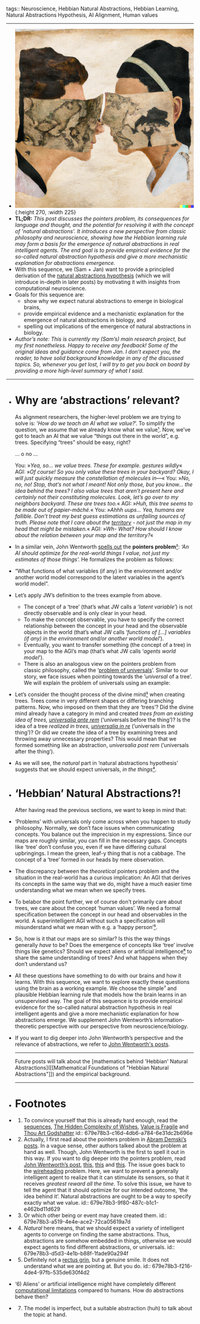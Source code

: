 tags:: Neuroscience, Hebbian Natural Abstractions, Hebbian Learning, Natural Abstractions Hypothesis, AI Alignment, Human values

- ---
- ![hebbiannaturalabstractions.webp](../assets/hebbiannaturalabstractions_1738438804081_0.webp){:height 270, :width 225}
- **TL;DR:** *This post discusses the pointers problem, its consequences for language and thought, and the potential for resolving it with the concept of 'natural abstractions'. It introduces a new perspective from classic philosophy and neuroscience, showing how the Hebbian learning rule may form a basis for the emergence of natural abstractions in real intelligent agents. The end goal is to provide empirical evidence for the so-called natural abstraction hypothesis and give a more mechanistic explanation for abstractions emergence.*
- With this sequence, we (Sam + Jan) want to provide a principled derivation of the [natural abstractions hypothesis](https://www.alignmentforum.org/posts/Nwgdq6kHke5LY692J/alignment-by-default#Unsupervised__Natural_Abstractions) (which we will introduce in-depth in later posts) by motivating it with insights from computational neuroscience.
- Goals for this sequence are:
	- show why we expect natural abstractions to emerge in biological brains,
	- provide empirical evidence and a mechanistic explanation for the emergence of natural abstractions in biology, and
	- spelling out implications of the emergence of natural abstractions in biology.
- *Author’s note: This is currently my (Sam’s) main research project, but my first nonetheless. Happy to receive any feedback! Some of the original ideas and guidance come from Jan. I don’t expect you, the reader, to have solid background knowledge in any of the discussed topics. So, whenever you get lost, I will try to get you back on board by providing a more high-level summary of what I said.*
- ---
- # Why are ‘abstractions’ relevant?
  
  As alignment researchers, the higher-level problem we are trying to solve is: ‘*How do we teach an AI what we value?*’. To simplify the question, we assume that we already know what we value[¹](((679e78b3-c16d-4db6-a784-6e31dc2b696e))). Now, we’ve got to teach an AI that we value “things out there in the world”, e.g. trees. Specifying “trees” should be easy, right?
  
  … o no …
  
  You: »*Yea, so… we value trees. These for example. *gestures wildly**«
  AGI: »*Of course! So you only value these trees in your backyard? Okay, I will just quickly measure the constellation of molecules in—*«
  You: »*No, no, no! Stop, that’s not what I meant! Not only those, but you know… the idea behind the trees?  I also value trees that aren’t present here and certainly not their constituting molecules. Look, let’s go over to my neighbors backyard. These are trees too.*«
  AGI: »*Huh, this tree seems to be made out of papier-mâché.*«
  You: »*Ahhh uups… Yea, humans are fallible. Don’t treat my best guess estimations as unfailing sources of truth. Please note that I care about the [territory](https://www.wikiwand.com/en/On_Exactitude_in_Science) - not just the map in my head that might be mistaken.*«
  AGI: »*Wh- What? How should I know about the relation between your map and the territory?*«
- In a similar vein, John Wentworth [spells out](https://www.lesswrong.com/posts/gQY6LrTWJNkTv8YJR/the-pointers-problem-human-values-are-a-function-of-humans) the **pointers problem**[²](((679e78b3-9f80-487c-b1c1-e462bd11d629))): *‘An AI should optimize for the real-world things I value, not just my estimates of those things’.* He formalizes the problem as follows:
- “What functions of what variables (if any) in the environment and/or another world model correspond to the latent variables in the agent’s world model”.
- Let’s apply JW’s definition to the trees example from above.
	- The concept of a ‘tree’ (that’s what JW calls a ‘*latent variable’*) is not directly observable and is only clear in your head.
	- To make the concept observable, you have to specify the correct relationship between the concept in your head and the observable objects in the world (that’s what JW calls ‘*functions of […] variables (if any) in the environment and/or another world model*’).
	- Eventually, you want to transfer something (the concept of a tree) in your map to the AGI’s map (that’s what JW calls ‘*agents world model*’).
	- There is also an analogous view on the pointers problem from classic philosophy, called the ‘[problem of universals](https://www.wikiwand.com/en/Problem%20of%20universals)’. Similar to our story, we face issues when pointing towards the ‘*universal* of a tree’. We will explain the problem of universals using an example:
- Let’s consider the thought process of the divine mind[³](((679e78b3-a519-4e4e-ace2-72ca05619a7d))) when creating trees. Trees come in very different shapes or differing branching patterns. Now, who imposed on them that they are ‘trees’? Did the divine mind already have a category in mind and created *trees from an existing idea of trees, [universalia ante rem](https://plato.stanford.edu/entries/universals-medieval/notes.html#note-4)* (‘universals before the thing’)? Is the idea of a tree *realized in trees, [universalia in re](https://plato.stanford.edu/entries/universals-medieval/notes.html#note-4)* (’universals in the thing’)? Or did *we* create the idea of a tree by examining trees and throwing away unnecessary properties? This would mean that we formed something like an abstraction, *universalia post rem* (’universals after the thing’).
- As we will see, the *natural* part in ‘natural abstractions hypothesis’ suggests that we should expect universals, *in the things*[⁴](((679e78b3-d5d3-4e1b-b88f-1fade90a294f))).
- # ‘Hebbian’ Natural Abstractions?!
  
  After having read the previous sections, we want to keep in mind that:
- ‘Problems’ with universals only come across when you happen to study philosophy. Normally, we don’t face issues when communicating concepts. You balance out the imprecision in my expressions. Since our maps are roughly similar, you can fill in the necessary gaps. Concepts like ‘tree’ don’t confuse you, even if we have differing cultural upbringings. I mean the green, leaf-y thing that is not a cabbage. The concept of a ‘tree’ formed in our heads by mere observation.
- The discrepancy between the *theoretical* pointers problem and the situation in the real-world has a curious implication: An AGI that derives its concepts in the same way that we do, might have a much easier time understanding what we mean when we specify trees.
- To belabor the point further, we of course don’t primarily care about trees, we care about the concept ‘human values’. We need a formal specification between the concept in our head and observables in the world. A superintelligent AGI without such a specification will misunderstand what we mean with e.g. a ‘happy person’[⁵](((679e78b3-f216-4de4-97fb-535de630f4d2))).
- So, how is it that our maps are so similar? Is this the way things generally *have* to be? Does the emergence of concepts like ‘tree’ involve things like genetics? Should we expect aliens or artificial intelligence[⁶]() to share the same understanding of trees? And what happens when they don’t understand us?
- All these questions have something to do with our brains and how it learns. With this sequence, we want to explore exactly these questions using the brain as a working example. We choose the simple⁷ and plausible Hebbian learning rule that models how the brain learns in an unsupervised  way. The goal of this sequence is to provide empirical evidence for the so-called natural abstraction hypothesis in real intelligent agents and give a more mechanistic explanation for how abstractions emerge. We supplement John Wentworth’s information-theoretic perspective with our perspective from neuroscience/biology.
- If you want to dig deeper into John Wentworth’s perspective and the relevance of abstractions, we refer to [John Wentworth's posts](https://www.alignmentforum.org/posts/cy3BhHrGinZCp3LXE/testing-the-natural-abstraction-hypothesis-project-intro).
  
  ---
  
  Future posts will talk about the [mathematics behind 'Hebbian' Natural Abstractions]([[Mathematical Foundations of "Hebbian Natural Abstractions"]]) and the empirical background.
  
  ---
- # Footnotes
- 1) To convince yourself that this is already hard enough, read the [sequences](https://www.lesswrong.com/rationality), [The Hidden Complexity of Wishes](https://www.lesswrong.com/posts/4ARaTpNX62uaL86j6/the-hidden-complexity-of-wishes), [Value is Fragile](https://www.lesswrong.com/posts/cSXZpvqpa9vbGGLtG/thou-art-godshatter) and [Thou Art Godshatter](https://www.lesswrong.com/posts/cSXZpvqpa9vbGGLtG/thou-art-godshatter)
  id:: 679e78b3-c16d-4db6-a784-6e31dc2b696e
- 2) Actually, I first read about the pointers problem in [Abram Demski’s posts](https://www.lesswrong.com/s/SBfqYgHf2zvxyKDtB/p/5bd75cc58225bf06703754b3). In a vague sense, other authors talked about the problem at hand as well. Though, John Wentworth is the first to spell it out in this way. If you want to dig deeper into the pointers problem, read [John Wentworth’s post](https://www.lesswrong.com/posts/gQY6LrTWJNkTv8YJR/the-pointers-problem-human-values-are-a-function-of-humans), [this](https://www.lesswrong.com/s/SBfqYgHf2zvxyKDtB), [this](https://www.lesswrong.com/posts/7Zn4BwgsiPFhdB6h8/the-pointers-problem-clarifications-variations) and [this](https://www.lesswrong.com/posts/nFv2buafNc9jSaxAH/siren-worlds-and-the-perils-of-over-optimised-search).  The issue goes back to the [wireheading](https://arxiv.org/pdf/1605.03143.pdf) problem. Here, we want to prevent a generally intelligent agent to realize that it can stimulate its sensors, so that it receives *greatest reward all the time*. To solve this issue, we have to tell the agent that it should optimize for our intended outcome, ‘the idea behind it’. Natural abstractions are ought to be a way to specify exactly what we value.
  id:: 679e78b3-9f80-487c-b1c1-e462bd11d629
- 3) Or which other being or event may have created them.
  id:: 679e78b3-a519-4e4e-ace2-72ca05619a7d
- 4) *Natural* here means, that we should expect a variety of intelligent agents to converge on finding the same abstractions. Thus, abstractions are somehow embedded in things, otherwise we would expect agents to find different abstractions, or universals.
  id:: 679e78b3-d5d3-4e1b-b88f-1fade90a294f
- 5) Definitely not a [rectus grin](https://www.wikiwand.com/en/Risus_sardonicus), but a genuine smile. It does not understand what we are pointing at. But you do.
  id:: 679e78b3-f216-4de4-97fb-535de630f4d2
- ‘6) Aliens’ or artificial intelligence might have completely different [computational limitations](https://arbital.com/p/solomonoff_induction/?l=1hh) compared to humans. How do abstractions behave then?
- 7) The model is imperfect, but a suitable abstraction (huh) to talk about the topic at hand.